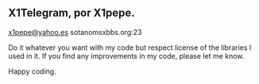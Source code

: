 X1Telegram, por X1pepe.
-----------------------
x1pepe@yahoo.es
sotanomsxbbs.org:23

Do it whatever you want with my code but respect license of the libraries I used in it.
If you find any improvements in my code, please let me know.

Happy coding.
